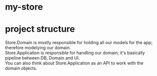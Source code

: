 # my-store


# project structure
Store.Domain is mostly responsible for holding all our models for the app; therefore modelying our domain.  
Store.Application is responsible for handling our domain; it's basically pipeline between DB, Domain and UI.  
You can also think about Store.Application as an API to work with the domain objects.  
